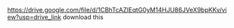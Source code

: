 https://drive.google.com/file/d/1CBhTcAZIEqtG0yM14HJU86JVeX9bpKKv/view?usp=drive_link 
download this
